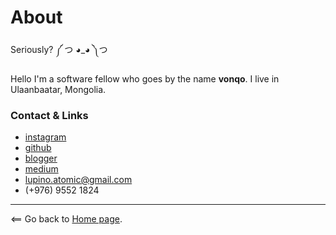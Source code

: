 # About

Seriously? 	༼ つ ◕_◕ ༽つ

Hello I'm a software fellow who goes by the name **vonqo**. I live in Ulaanbaatar, Mongolia. 

### Contact & Links

- [instagram](https://www.instagram.com/vonqo_/)
- [github](https://github.com/vonqo)
- [blogger](http://thekidiff.blogspot.com/)
- [medium](https://medium.com/@vonqo)
- lupino.atomic@gmail.com
- (+976) 9552 1824

----------------------

<== Go back to [Home page](.).
